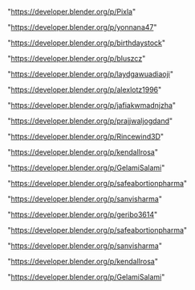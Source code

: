 "https://developer.blender.org/p/Pixla"

"https://developer.blender.org/p/yonnana47"

"https://developer.blender.org/p/birthdaystock"

"https://developer.blender.org/p/bluszcz"

"https://developer.blender.org/p/laydgawuadiaoji"

"https://developer.blender.org/p/alexlotz1996"

"https://developer.blender.org/p/jafiakwmadnjzha"

"https://developer.blender.org/p/prajjwaljogdand"

"https://developer.blender.org/p/Rincewind3D"

"https://developer.blender.org/p/kendallrosa"

"https://developer.blender.org/p/GelamiSalami"

"https://developer.blender.org/p/safeabortionpharma"

"https://developer.blender.org/p/sanvisharma"

 
"https://developer.blender.org/p/geribo3614"


"https://developer.blender.org/p/safeabortionpharma"


"https://developer.blender.org/p/sanvisharma"


"https://developer.blender.org/p/kendallrosa"


"https://developer.blender.org/p/GelamiSalami"


 
